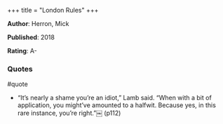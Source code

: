 +++
title = "London Rules"
+++



**Author**: Herron, Mick

**Published**: 2018

**Rating**: A-



### Quotes

#quote



* “It’s nearly a shame you’re an idiot,” Lamb said. “When with a bit of application, you might’ve amounted to a halfwit. Because yes, in this rare instance, you’re right.”￼ (p112)
